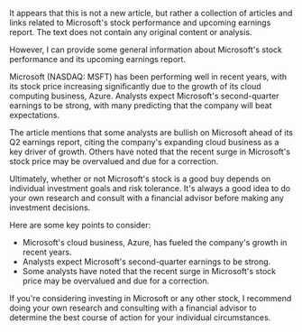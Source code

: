 It appears that this is not a new article, but rather a collection of articles and links related to Microsoft's stock performance and upcoming earnings report. The text does not contain any original content or analysis.

However, I can provide some general information about Microsoft's stock performance and its upcoming earnings report.

Microsoft (NASDAQ: MSFT) has been performing well in recent years, with its stock price increasing significantly due to the growth of its cloud computing business, Azure. Analysts expect Microsoft's second-quarter earnings to be strong, with many predicting that the company will beat expectations.

The article mentions that some analysts are bullish on Microsoft ahead of its Q2 earnings report, citing the company's expanding cloud business as a key driver of growth. Others have noted that the recent surge in Microsoft's stock price may be overvalued and due for a correction.

Ultimately, whether or not Microsoft's stock is a good buy depends on individual investment goals and risk tolerance. It's always a good idea to do your own research and consult with a financial advisor before making any investment decisions.

Here are some key points to consider:

*   Microsoft's cloud business, Azure, has fueled the company's growth in recent years.
*   Analysts expect Microsoft's second-quarter earnings to be strong.
*   Some analysts have noted that the recent surge in Microsoft's stock price may be overvalued and due for a correction.

If you're considering investing in Microsoft or any other stock, I recommend doing your own research and consulting with a financial advisor to determine the best course of action for your individual circumstances.